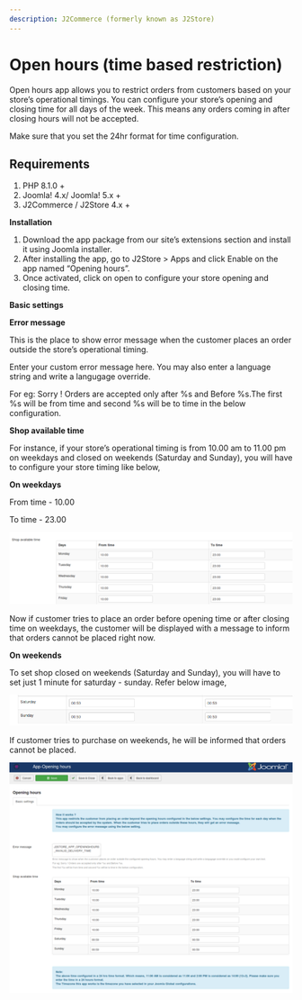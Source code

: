 ```yaml
---
description: J2Commerce (formerly known as J2Store)
---
```


# Open hours (time based restriction)

Open hours app allows you to restrict orders from customers based on your store’s operational timings. You can configure your store’s opening and closing time for all days of the week. This means any orders coming in after closing hours will not be accepted.

Make sure that you set the 24hr format for time configuration.

## Requirements <a href="#requirements" id="requirements"></a>

1. PHP 8.1.0 +
2. Joomla! 4.x/ Joomla! 5.x +
3. J2Commerce / J2Store 4.x +

**Installation**

1. Download the app package from our site’s extensions section and install it using Joomla installer.
2. After installing the app, go to J2Store > Apps and click Enable on the app named “Opening hours”.
3. Once activated, click on open to configure your store opening and closing time.

**Basic settings**

**Error message**

This is the place to show error message when the customer places an order outside the store’s operational timing.

Enter your custom error message here. You may also enter a language string and write a langugage override.

For eg: Sorry ! Orders are accepted only after %s and Before %s.The first %s will be from time and second %s will be to time in the below configuration.

**Shop available time**

For instance, if your store’s operational timing is from 10.00 am to 11.00 pm on weekdays and closed on weekends (Saturday and Sunday), you will have to configure your store timing like below,

**On weekdays**

From time - 10.00

To time - 23.00

![oh01](https://raw.githubusercontent.com/j2store/doc-images/master/apps/open%20hours/oh_01.png)

Now if customer tries to place an order before opening time or after closing time on weekdays, the customer will be displayed with a message to inform that orders cannot be placed right now.

**On weekends**

To set shop closed on weekends (Saturday and Sunday), you will have to set just 1 minute for saturday - sunday. Refer below image,

![oh02](https://raw.githubusercontent.com/j2store/doc-images/master/apps/open%20hours/oh_02.png)

If customer tries to purchase on weekends, he will be informed that orders cannot be placed.

![oh03](https://raw.githubusercontent.com/j2store/doc-images/master/apps/open%20hours/oh_03.png)
